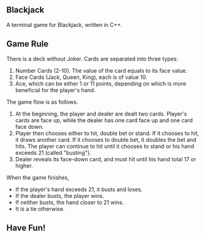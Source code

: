 ## Blackjack

A terminal game for Blackjack, written in C++.

## Game Rule

There is a deck without Joker. Cards are separated into three types:

1. Number Cards (2-10). The value of the card equals to its face value.
2. Face Cards (Jack, Queen, King), each is of value $10$.
3. Ace, which can be either $1$ or $11$ points, depending on which is more beneficial for the player's hand.

The game flow is as follows.

1. At the beginning, the player and dealer are dealt two cards. Player's cards are face up, while the dealer has one card face up and one card face down.
2. Player then chooses either to hit, double bet or stand. If it chooses to hit, it draws another card. If it chooses to double bet, it doubles the bet and hits. The player can continue to hit until it chooses to stand or his hand exceeds $21$ (called "busting").
3. Dealer reveals its face-down card, and must hit until his hand total $17$ or higher.

When the game finishes,

- If the player's hand exceeds $21$, it busts and loses.
- If the dealer busts, the player wins.
- If neither busts, the hand closer to $21$ wins.
- It is a tie otherwise.

## Have Fun!